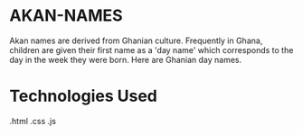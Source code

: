 # AKAN-NAMES
Akan names are derived from Ghanian culture.
Frequently in Ghana, children are given their first name as a 'day name' which corresponds to the day in
the week they were born. Here are Ghanian day names.
# Technologies Used
 .html 
 .css
 .js
